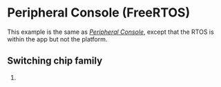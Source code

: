 # Peripheral Console (FreeRTOS)

This example is the same as [_Peripheral Console_](../../peripheral_console/doc/index.md), except that
the RTOS is within the app but not the platform.

## Switching chip family

1.